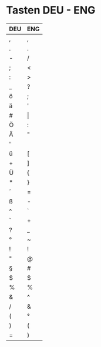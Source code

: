 # Tasten DEU - ENG
|DEU|ENG|
|---|---|
|,|,|
|.|.|
|-|/|
|;|<|
|:|>|
|_|?|
|ö|;|
|ä|'|
|#|\|
|Ö|:|
|Ä|"|
|'|||
|ü|\[|
|+|\]|
|Ü|{|
|\*|\}|
|´|=|
|ß|-|
|^|\`|
|\`|+|
|?|_|
|°|~|
|!|!|
|"|@|
|§|#|
|$|$|
|%|%|
|&|^|
|/|&|
|(|°|
|)|(|
|=|)|
